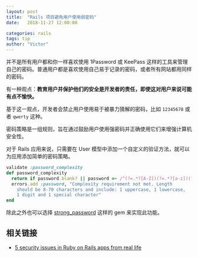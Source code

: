 ```yaml
---
layout: post
title:  "Rails 项目避免用户使用弱密码"
date:   2018-11-27 12:00:00

categories: rails
tags: tip
author: "Victor"
---
```


并不是所有用户都和你一样喜欢使用 1Password 或 KeePass 这样的工具来管理自己的密码。普通用户都是喜欢使用自己易于记录的密码，或者所有网站都用同样的密码。

有一种观点：**教育用户并保护他们的安全是开发者的责任，即使这对用户来说可能有点不愉快。**

基于这一观点，开发者会禁止用户使用易于被暴力猜解的密码，比如 `12345678` 或者 `qwerty` 这种。

密码策略是一组规则，旨在通过鼓励用户使用强密码并正确使用它们来增强计算机安全性。

对于 Rails 应用来说，只需要在 User 模型中添加一个自定义的验证方法，就可以为应用添加简单的密码策略。

```ruby
validate :password_complexity
def password_complexity
  return if password.blank? || password =~ /^(?=.*?[A-Z])(?=.*?[a-z])(?=.*?[0-9])(?=.*?[#?!@$%^&*-]).{8,70}$/
  errors.add :password, "Complexity requirement not met. Length
    should be 8-70 characters and include: 1 uppercase, 1 lowercase,
    1 digit and 1 special character"
end
```

除此之外也可以选择 [strong_password](https://github.com/bdmac/strong_password) 这样的 gem 来实现此功能。

## 相关链接

* [5 security issues in Ruby on Rails apps from real life](https://frontdeveloper.pl/2018/10/5-security-issues-in-ruby-on-rails/)
